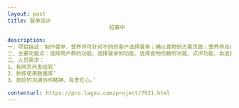 ```yaml
---                
layout: post       
title: 餐单设计
                                招募中
           
description: 
一、项目描述：制作餐单，营养师可针对不同的客户选择餐单；确认食物份方案页面；营养师点评。，完成在线的饮食指导。
二、主要功能点：选择用户群的功能、选择餐单的功能、选择食物份数的功能、点评功能、自适应手机端。
三、人员需求：
1、有网页开发经验‘
2、熟练使用数据库‘
3、良好的沟通协作精神、有责任心。’
     
contenturl: https://pro.lagou.com/project/7921.html      
---                 
```

